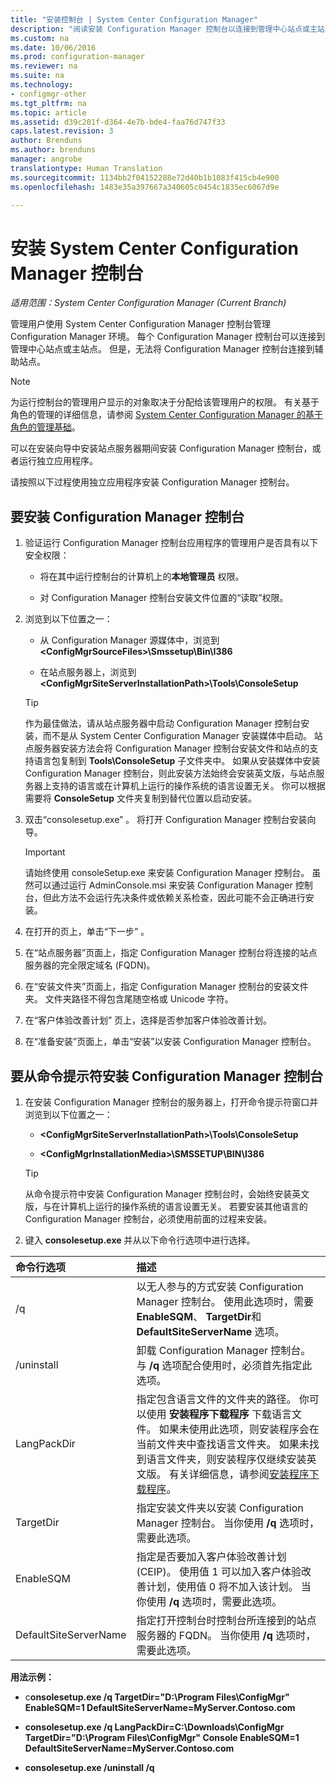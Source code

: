 ```yaml
---
title: "安装控制台 | System Center Configuration Manager"
description: "阅读安装 Configuration Manager 控制台以连接到管理中心站点或主站点的信息。"
ms.custom: na
ms.date: 10/06/2016
ms.prod: configuration-manager
ms.reviewer: na
ms.suite: na
ms.technology:
- configmgr-other
ms.tgt_pltfrm: na
ms.topic: article
ms.assetid: d39c201f-d364-4e7b-bde4-faa76d747f33
caps.latest.revision: 3
author: Brenduns
ms.author: brenduns
manager: angrobe
translationtype: Human Translation
ms.sourcegitcommit: 1134bb2f04152288e72d40b1b1083f415cb4e900
ms.openlocfilehash: 1483e35a397667a340605c0454c1835ec6067d9e

---
```

# <a name="install-system-center-configuration-manager-consoles"></a>安装 System Center Configuration Manager 控制台

*适用范围：System Center Configuration Manager (Current Branch)*


管理用户使用 System Center Configuration Manager 控制台管理 Configuration Manager 环境。 每个 Configuration Manager 控制台可以连接到管理中心站点或主站点。 但是，无法将 Configuration Manager 控制台连接到辅助站点。


> [!NOTE]  
>  为运行控制台的管理用户显示的对象取决于分配给该管理用户的权限。 有关基于角色的管理的详细信息，请参阅 [System Center Configuration Manager 的基于角色的管理基础](../../../../core/understand/fundamentals-of-role-based-administration.md)。  

 可以在安装向导中安装站点服务器期间安装 Configuration Manager 控制台，或者运行独立应用程序。  

 请按照以下过程使用独立应用程序安装 Configuration Manager 控制台。  

## <a name="to-install-a-configuration-manager-console"></a>要安装 Configuration Manager 控制台  

1.  验证运行 Configuration Manager 控制台应用程序的管理用户是否具有以下安全权限：  

    -   将在其中运行控制台的计算机上的**本地管理员** 权限。  

    -   对 Configuration Manager 控制台安装文件位置的“读取”权限。  

2.  浏览到以下位置之一：  

    -   从 Configuration Manager 源媒体中，浏览到 **&lt;ConfigMgrSourceFiles\>\Smssetup\Bin\I386**  

    -   在站点服务器上，浏览到 **&lt;ConfigMgrSiteServerInstallationPath\>\Tools\ConsoleSetup**  

    > [!TIP]  
    >  作为最佳做法，请从站点服务器中启动 Configuration Manager 控制台安装，而不是从 System Center Configuration Manager 安装媒体中启动。 站点服务器安装方法会将 Configuration Manager 控制台安装文件和站点的支持语言包复制到 **Tools\ConsoleSetup** 子文件夹中。 如果从安装媒体中安装 Configuration Manager 控制台，则此安装方法始终会安装英文版，与站点服务器上支持的语言或在计算机上运行的操作系统的语言设置无关。 你可以根据需要将 **ConsoleSetup** 文件夹复制到替代位置以启动安装。  

3.  双击“consolesetup.exe” 。 将打开 Configuration Manager 控制台安装向导。  

    > [!IMPORTANT]  
    >  请始终使用 consoleSetup.exe 来安装 Configuration Manager 控制台。 虽然可以通过运行 AdminConsole.msi 来安装 Configuration Manager 控制台，但此方法不会运行先决条件或依赖关系检查，因此可能不会正确进行安装。  

4.  在打开的页上，单击“下一步” 。  

5.  在“站点服务器”页面上，指定 Configuration Manager 控制台将连接的站点服务器的完全限定域名 (FQDN)。  

6.  在“安装文件夹”页面上，指定 Configuration Manager 控制台的安装文件夹。 文件夹路径不得包含尾随空格或 Unicode 字符。  

7.  在“客户体验改善计划”  页上，选择是否参加客户体验改善计划。  

8.  在“准备安装”页面上，单击“安装”以安装 Configuration Manager 控制台。  

## <a name="to-install-a-configuration-manager-console-from-a-command-prompt"></a>要从命令提示符安装 Configuration Manager 控制台  

1.  在安装 Configuration Manager 控制台的服务器上，打开命令提示符窗口并浏览到以下位置之一：  

    -   **&lt;ConfigMgrSiteServerInstallationPath\>\Tools\ConsoleSetup**  

    -   **&lt;ConfigMgrInstallationMedia\>\SMSSETUP\BIN\I386**  

    > [!TIP]  
    >  从命令提示符中安装 Configuration Manager 控制台时，会始终安装英文版，与在计算机上运行的操作系统的语言设置无关。 若要安装其他语言的 Configuration Manager 控制台，必须使用前面的过程来安装。  

2.  键入 **consolesetup.exe** 并从以下命令行选项中进行选择。  

|  命令行选项     | 描述     |
  | :------------- | :------------- |
  |/q|以无人参与的方式安装 Configuration Manager 控制台。 使用此选项时，需要 **EnableSQM**、 **TargetDir**和 **DefaultSiteServerName** 选项。|  
  |/uninstall|卸载 Configuration Manager 控制台。 与 **/q** 选项配合使用时，必须首先指定此选项。|  
  |LangPackDir|指定包含语言文件的文件夹的路径。 你可以使用 **安装程序下载程序** 下载语言文件。 如果未使用此选项，则安装程序会在当前文件夹中查找语言文件夹。 如果未找到语言文件夹，则安装程序仅继续安装英文版。 有关详细信息，请参阅[安装程序下载程序](/sccm/core/servers/deploy/install/setup-downloader)。|  
  |TargetDir|指定安装文件夹以安装 Configuration Manager 控制台。 当你使用 **/q** 选项时，需要此选项。|  
  |EnableSQM|指定是否要加入客户体验改善计划 (CEIP)。 使用值 1 可以加入客户体验改善计划，使用值 0 将不加入该计划。 当你使用 **/q** 选项时，需要此选项。|  
  |DefaultSiteServerName|指定打开控制台时控制台所连接到的站点服务器的 FQDN。 当你使用 **/q** 选项时，需要此选项。|  


  **用法示例：**  
  -  c**onsolesetup.exe /q TargetDir="D:\Program Files\ConfigMgr" EnableSQM=1 DefaultSiteServerName=MyServer.Contoso.com**  

  -  **consolesetup.exe /q LangPackDir=C:\Downloads\ConfigMgr TargetDir="D:\Program Files\ConfigMgr" Console EnableSQM=1 DefaultSiteServerName=MyServer.Contoso.com**  

  -  **consolesetup.exe /uninstall /q**  



<!--HONumber=Nov16_HO1-->


